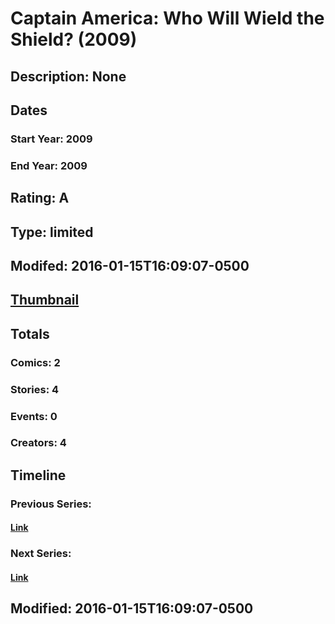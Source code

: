 # Captain America: Who Will Wield  the Shield? (2009)
## Description: None
## Dates
### Start Year: 2009
### End Year: 2009
## Rating: A
## Type: limited
## Modifed: 2016-01-15T16:09:07-0500
## [Thumbnail](http://i.annihil.us/u/prod/marvel/i/mg/9/90/4bad8643626df.jpg)
## Totals
### Comics: 2
### Stories: 4
### Events: 0
### Creators: 4
## Timeline
### Previous Series: 
#### [Link]()
### Next Series: 
#### [Link]()
## Modified: 2016-01-15T16:09:07-0500